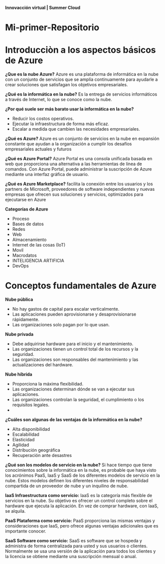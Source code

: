 **Innovacción virtual | Summer Cloud**
# Mi-primer-Repositorio

# Introducciòn a los aspectos básicos de Azure

**¿Que es la nube Azure?**
Azure es una plataforma de informática en la nube con un conjunto de servicios que se amplía continuamente para ayudarle a crear soluciones que satisfagan los objetivos empresariales.

**¿Qué es la informática en la nube?**
Es la entrega de servicios informáticos a través de Internet, lo que se conoce como la nube.

**¿Por qué suele ser más barato usar la informática en la nube?**
- Reducir los costos operativos.
- Ejecutar la infraestructura de forma más eficaz.
- Escalar a medida que cambien las necesidades empresariales.

**¿Qué es Azure?**
Azure es un conjunto de servicios en la nube en expansión constante que ayudan a la organización a cumplir los desafíos empresariales actuales y futuros

**¿Qué es Azure Portal?**
Azure Portal es una consola unificada basada en web que proporciona una alternativa a las herramientas de línea de comandos. Con Azure Portal, puede administrar la suscripción de Azure mediante una interfaz gráfica de usuario.

**¿Qué es Azure Marketplace?**
facilita la conexión entre los usuarios y los partners de Microsoft, proveedores de software independientes y nuevas empresas que ofrecen sus soluciones y servicios, optimizados para ejecutarse en Azure


**Categorías de Azure**

- Proceso                                   
- Bases de datos
- Redes                                     
- Web
- Almacenamiento                            
- Internet de las cosas (IoT)
- Movil                                     
- Macrodatos
- INTELIGENCIA ARTIFICIA                   
- DevOps


#  Conceptos fundamentales de Azure


**Nube pública**
- No hay gastos de capital para escalar verticalmente.
- Las aplicaciones pueden aprovisionarse y desaprovisionarse rápidamente.
- Las organizaciones solo pagan por lo que usan.


**Nube privada**
- Debe adquirirse hardware para el inicio y el mantenimiento.
- Las organizaciones tienen un control total de los recursos y la seguridad.
- Las organizaciones son responsables del mantenimiento y las actualizaciones del hardware.


**Nube híbrida**
- Proporciona la máxima flexibilidad.
- Las organizaciones determinan dónde se van a ejecutar sus aplicaciones.
- Las organizaciones controlan la seguridad, el cumplimiento o los requisitos legales.
- 

**¿Cuáles son algunas de las ventajas de la informática en la nube?**

- Alta disponibilidad
- Escalabilidad
- Elasticidad
- Agilidad
- Distribución geográfica
- Recuperación ante desastres

**¿Qué son los modelos de servicio en la nube?**
Si hace tiempo que tiene conocimientos sobre la informática en la nube, es probable que haya visto los acrónimos PaaS, IaaS y SaaS de los diferentes modelos de servicio en la nube. Estos modelos definen los diferentes niveles de responsabilidad compartida de un proveedor de nube y un inquilino de nube.


**IaaS Infraestructura como servicio:**
IaaS es la categoría más flexible de servicios en la nube. Su objetivo es ofrecer un control completo sobre el hardware que ejecuta la aplicación. En vez de comprar hardware, con IaaS, se alquila.

**PaaS Plataforma como servicio:**
PaaS proporciona las mismas ventajas y consideraciones que IaaS, pero ofrece algunas ventajas adicionales que es importante conocer.

**SaaS Software como servicio:**
SaaS es software que se hospeda y administra de forma centralizada para usted y sus usuarios o clientes. Normalmente se usa una versión de la aplicación para todos los clientes y la licencia se obtiene mediante una suscripción mensual o anual.
























